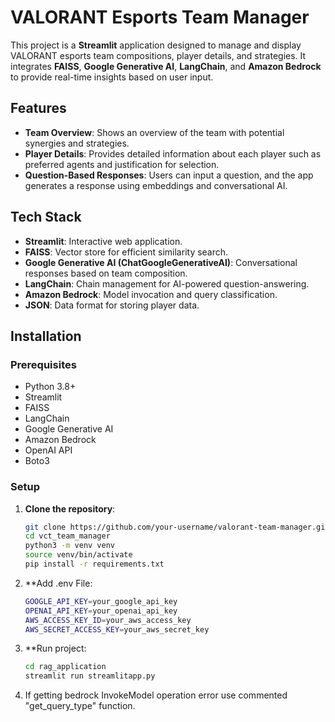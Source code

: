 # VALORANT Esports Team Manager

This project is a **Streamlit** application designed to manage and display VALORANT esports team compositions, player details, and strategies. It integrates **FAISS**, **Google Generative AI**, **LangChain**, and **Amazon Bedrock** to provide real-time insights based on user input.

## Features

- **Team Overview**: Shows an overview of the team with potential synergies and strategies.
- **Player Details**: Provides detailed information about each player such as preferred agents and justification for selection.
- **Question-Based Responses**: Users can input a question, and the app generates a response using embeddings and conversational AI.

## Tech Stack

- **Streamlit**: Interactive web application.
- **FAISS**: Vector store for efficient similarity search.
- **Google Generative AI (ChatGoogleGenerativeAI)**: Conversational responses based on team composition.
- **LangChain**: Chain management for AI-powered question-answering.
- **Amazon Bedrock**: Model invocation and query classification.
- **JSON**: Data format for storing player data.

## Installation

### Prerequisites

- Python 3.8+
- Streamlit
- FAISS
- LangChain
- Google Generative AI
- Amazon Bedrock
- OpenAI API
- Boto3

### Setup

1. **Clone the repository**:
   ```bash
   git clone https://github.com/your-username/valorant-team-manager.git
   cd vct_team_manager
   python3 -m venv venv
   source venv/bin/activate
   pip install -r requirements.txt
2. **Add .env File:
   ```bash
   GOOGLE_API_KEY=your_google_api_key
   OPENAI_API_KEY=your_openai_api_key
   AWS_ACCESS_KEY_ID=your_aws_access_key
   AWS_SECRET_ACCESS_KEY=your_aws_secret_key
3. **Run project:
   ```bash
   cd rag_application
   streamlit run streamlitapp.py
4. If getting bedrock InvokeModel operation error use commented "get_query_type" function.

